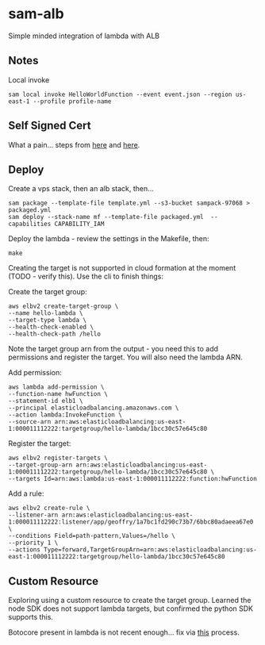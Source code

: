 # sam-alb

Simple minded integration of lambda with ALB

## Notes

Local invoke

```console
sam local invoke HelloWorldFunction --event event.json --region us-east-1 --profile profile-name
```
## Self Signed Cert

What a pain... steps from [here](https://docs.aws.amazon.com/elasticbeanstalk/latest/dg/configuring-https-ssl.html) and [here](https://docs.aws.amazon.com/elasticbeanstalk/latest/dg/configuring-https-ssl-upload.html).


## Deploy

Create a vps stack, then an alb stack, then...

```console
sam package --template-file template.yml --s3-bucket sampack-97068 > packaged.yml
sam deploy --stack-name mf --template-file packaged.yml  --capabilities CAPABILITY_IAM
```

Deploy the lambda - review the settings in the Makefile, then:

```console
make
```

Creating the target is not supported in cloud formation at the moment (TODO - verify this). Use the cli to finish things:

Create the target group:

```console
aws elbv2 create-target-group \
--name hello-lambda \
--target-type lambda \
--health-check-enabled \
--health-check-path /hello
```

Note the target group arn from the output - you need this to add permissions and register the target. You will also need the lambda ARN.

Add permission:

```console
aws lambda add-permission \
--function-name hwFunction \
--statement-id elb1 \
--principal elasticloadbalancing.amazonaws.com \
--action lambda:InvokeFunction \
--source-arn arn:aws:elasticloadbalancing:us-east-1:000011112222:targetgroup/hello-lambda/1bcc30c57e645c80
```

Register the target:

```console
aws elbv2 register-targets \
--target-group-arn arn:aws:elasticloadbalancing:us-east-1:000011112222:targetgroup/hello-lambda/1bcc30c57e645c80 \
--targets Id=arn:aws:lambda:us-east-1:000011112222:function:hwFunction
```

Add a rule:

```console
aws elbv2 create-rule \
--listener-arn arn:aws:elasticloadbalancing:us-east-1:000011112222:listener/app/geoffry/1a7bc1fd290c73b7/6bbc80adaeea67e0 \
--conditions Field=path-pattern,Values=/hello \
--priority 1 \
--actions Type=forward,TargetGroupArn=arn:aws:elasticloadbalancing:us-east-1:000011112222:targetgroup/hello-lambda/1bcc30c57e645c80
```


## Custom Resource

Exploring using a custom resource to create the target group. Learned the node SDK does not support lambda targets, but confirmed the python SDK supports this.

Botocore present in lambda is not recent enough... fix via [this](https://www.mandsconsulting.com/lambda-functions-with-newer-version-of-boto3-than-available-by-default/) process.